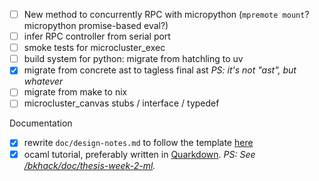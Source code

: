 - [ ] New method to concurrently RPC with micropython (`mpremote mount`? micropython promise-based eval?)
- [ ] infer RPC controller from serial port
- [ ] smoke tests for microcluster_exec
- [ ] build system for python: migrate from hatchling to uv
- [x] migrate from concrete ast to tagless final ast _PS: it's not "ast", but whatever_
- [ ] migrate from make to nix
- [ ] microcluster_canvas stubs / interface / typedef

Documentation
- [x] rewrite `doc/design-notes.md` to follow the template [here](https://gist.github.com/kinten108101/1436f0545ffba9f40125153aa66fe915)
- [x] ocaml tutorial, preferably written in [Quarkdown](https://github.com/iamgio/quarkdown). _PS: See [/bkhack/doc/thesis-week-2-ml](https://github.com/ttb-hcmut/bkhack/tree/main/doc/thesis-week-2-ml/main.qd)._

